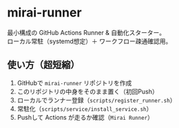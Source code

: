 
# mirai-runner

最小構成の GitHub Actions Runner & 自動化スターター。  
ローカル常駐（systemd想定）＋ ワークフロー疎通確認用。

## 使い方（超短縮）
1. GitHubで `mirai-runner` リポジトリを作成
2. このリポジトリの中身をそのまま置く（初回Push）
3. ローカルでランナー登録（`scripts/register_runner.sh`）
4. 常駐化（`scripts/service/install_service.sh`）
5. Pushして Actions が走るか確認（`Mirai Runner`）
